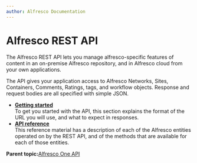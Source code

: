 ```yaml
---
author: Alfresco Documentation
---
```


# Alfresco REST API

The Alfresco REST API lets you manage alfresco-specific features of content in an on-premise Alfresco repository, and in Alfresco cloud from your own applications.

The API gives your application access to Alfresco Networks, Sites, Containers, Comments, Ratings, tags, and workflow objects. Response and request bodies are all specified with simple JSON.

-   **[Getting started](../../../pra/1/concepts/pra-getting-started.md)**  
To get you started with the API, this section explains the format of the URL you will use, and what to expect in responses.
-   **[API reference](../../../pra/1/concepts/pra-resources.md)**  
This reference material has a description of each of the Alfresco entities operated on by the REST API, and of the methods that are available for each of those entities.

**Parent topic:**[Alfresco One API](../../../pra/1/topics/pra-welcome.md)

